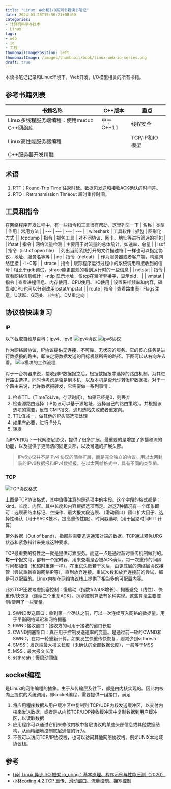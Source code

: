 ```yaml
---
title: "Linux：Web和I/O系列书籍读书笔记"
date: 2024-03-26T15:56:21+08:00
categories:
- 计算机科学与技术
- Linux
tags:
- web
- io
- 工程
thumbnailImagePosition: left
thumbnailImage: /images/thumbnail/book/linux-web-io-series.png
draft: true
---
```

本读书笔记记录和Linux环境下，Web开发，I/O模型相关的所有书籍。
<!--more-->
## 参考书籍列表
| 书籍名称 | C++版本 | 重点 |
| --- | --- | --- |
|Linux多线程服务端编程：使用muduo C++网络库 | 早于C++11 | 线程安全 |
| Linux高性能服务器编程 |  | TCP/IP和IO模型 |
| C++服务器开发精髓 |  |  |

## 术语
1. RTT：Round-Trip Time 往返时延。数据包发送和接收ACK确认的时间差。
2. RTO：Retransmission Timeout 超时重传时间。

## 工具和指令
在网络程序开发过程中，有一些指令和工具很有帮助，这里列举一下
| 名称 | 类型 | 作用 | 常用方法 |
| --- | --- | --- | --- |
| wireshark | 工具软件 | 抓包 | 图形化方式 |
| tcpdump | 指令 | 抓包工具 | 对不同协议、网卡、地址等进行筛选的抓包 |
| ifstat | 指令 | 网络流量检测 | 主要用于对流量的总体统计，如速率，总量 |
| lsof | 指令（list of open file） | 列出当前系统打开的文件描述符 | 一样也可以指定协议、地址、服务名等等 |
| nc | 指令（netcat） | 作为服务器或者客户端，构建网络连接 | -l -C等 |
| strace | 指令 | 跟踪程序运行过程中的系统调用和接收到的信号 | 相比于gdb调试，strace能更直观的看到运行时的一些信息 |
| netstat | 指令 | 查看网络信息统计 | -ntlp 显示地址，仅tcp在监听套接字，显示pid， |
| vmstat | 指令 | 查看进程信息、内存使用、CPU使用、I/O使用 | 设置采样频率和内容，磁盘和CPU也可以分别改用iostat/mpstat |
| route | 指令 | 查看路由表 | Flags注意，U活跃、G网关、H主机、DM重定向 |

## 协议栈快速复习
### IP
以下截取自维基百科：[ipv4](https://zh.wikipedia.org/wiki/IPv4)、[ipv6](https://zh.wikipedia.org/wiki/IPv6)
![ipv4协议](/images/book/linux-web-series/ipv4-protocol.png)
![ipv6协议](/images/book/linux-web-series/ipv6_header.svg.png)

作为网络层协议，IP协议提供无连接、不可靠、无状态的服务。它的核心任务是进行数据报的路由，即决定将数据发送的目标机器所需的路径。下图可以从右向左去看。
![ip模块的工作流程](/images/book/linux-web-series/ip-module-workflow.png)

对于一台机器来说，接收到IP数据报之后，根据数据报中选择的路由机制，为其进行路由选择。同时也考虑是否是到本机，以及本机是否允许转发IP数据报。对于一个路由来说，允许数据报转发，它需要做一系列事情：
1. 检查TTL（TimeToLive，存活时间），如果已经是0，则丢弃
2. 检查源路由选择（IP协议可以基于源地址，选择自己的路由策略）。并根据该选项的需要，反馈ICMP报文，通知选站失败或者重定向。
3. TTL值减一，做其他的IP头部选项处理
4. 如果有必要，进行IP分片
5. 转发

而IPV6作为下一代网络层协议，提供了很多扩展。最重要的是增加了多播和流的功能，以及提供了更简洁的固定头部，以及可选的扩展头部。

> IPv6协议并不是IPv4 协议的简单扩展，而是完全独立的协议。用以太网封装的IPv6数据报和IPv4数据报，在以太网帧格式中，具有不同的类型值。


### TCP
![TCP协议格式](/images/book/linux-web-series/tcp-protocol.png)

上图是TCP协议格式，其中值得注意的是选项中的字段。这个字段的格式都是：kind、长度、内容。其中长度和内容根据选项而定。对这7种情况有一个印象即可：选项表结束标记、空操作、最大报文段选项、（滑动窗口）窗口扩大因子、选择性确认（用于SACK技术，提高重传性能）、时间戳选项（用于回路时间RTT计算）

带外数据（Out of band），指那些需要迅速通知对端的数据。TCP通过紧急URG状态和紧急指针来完成这种要求。

TCP最重要的特性之一就是提供可靠服务。而这一点是通过超时重传机制做到的。**每一个**报文段，都有一个定时器，用来查看是否被ACK确认。每一次重传的间隔时间都加倍（和超时重连一样）。在重试失败若干次后，由更底层的网络层协议接管（尝试重新查询网络IP等），直到放弃连接。重试次数和放弃连接前的尝试，都是可以配置的。Linux内核在网络协议栈上提供了相当多的可配置内容。

此外TCP还要考虑拥塞控制：慢启动（指数1/2/4/8增长）、拥塞避免（线性）、快重传/快恢复（连续三个重复ACK）。拥塞控制算法有多种实现。这些算法主要控制/使用了一些变量。
1. SWND发送窗口：收到第一个确认之前，可以一次连续写入网络的数据量。用于平衡网络延迟和网络拥塞
2. RWND接收窗口：接收方的可用于接收的窗口长度
3. CWND拥塞窗口：真正用于控制发送速率的变量。是通过前一轮的CWND和SWND，在每一轮重新计算。如果发生快重传快恢复，则减少到ssthresh
4. SMSS：发送端最大报文长度（未确认的全部数据长度），一般等于MSS
5. MSS：最大报文长度
6. ssthresh：慢启动阈值

## socket编程
是Linux的网络编程的抽象。由于从传输层及往下，都是由内核实现的。因此内核向上提供的系统调用，即socket编程，需要提供一组接口，满足
1. 将应用程序数据从用户缓冲区中复制到 TCP/UDP内核发送缓冲区，以交付内核来发送数据，或者是从内核TCP/UDP接收缓冲区中复制数据到用户缓冲区，以读取数据
2. 应用程序可以通过它们来修改内核中各层协议的某些头部信息或其他数据结构，从而精细地控制底层通信的行为。
3. 不仅可以访问TCP/IP协议栈，也可以访问其他网络协议栈。例如UNIX本地域协议栈。




## 参考
- [[译] Linux 异步 I/O 框架 io_uring：基本原理、程序示例与性能压测（2020）](https://arthurchiao.art/blog/intro-to-io-uring-zh/)
- [小林coding 4.2 TCP 重传、滑动窗口、流量控制、拥塞控制](https://xiaolincoding.com/network/3_tcp/tcp_feature.html#%E9%87%8D%E4%BC%A0%E6%9C%BA%E5%88%B6)